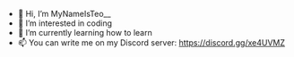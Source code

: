 - 👋 Hi, I’m MyNameIsTeo__
- 👀 I’m interested in coding
- 🌱 I’m currently learning how to learn
- 📫 You can write me on my Discord server: https://discord.gg/xe4UVMZ

<!---
MyNameIsTeo-git/MyNameIsTeo-git is a ✨ special ✨ repository because its `README.md` (this file) appears on your GitHub profile.
You can click the Preview link to take a look at your changes.
--->
